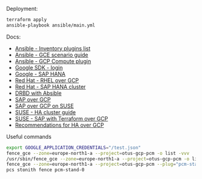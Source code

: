 Deployment:
```bash
terraform apply
ansible-playbook ansible/main.yml
```

Docs:
- [Ansible - Inventory plugins list](https://docs.ansible.com/ansible/latest/plugins/inventory.html#plugin-list)
- [Ansible - GCE scenario guide](https://docs.ansible.com/ansible/latest/scenario_guides/guide_gce.html)
- [Ansible - GCP Compute plugin](https://docs.ansible.com/ansible/latest/plugins/inventory/gcp_compute.html)
- [Google SDK - login](https://cloud.google.com/sdk/gcloud/reference/auth/application-default/login)
- [Google - SAP HANA](https://cloud.google.com/solutions/sap/docs/sap-hana-ha-config-rhel)
- [Red Hat - RHEL over GCP](https://access.redhat.com/documentation/en-us/red_hat_enterprise_linux/8/html/deploying_red_hat_enterprise_linux_8_on_public_cloud_platforms/configuring-rhel-ha-on-gcp_deploying-a-virtual-machine-on-aws)
- [Red Hat - SAP HANA cluster](https://access.redhat.com/articles/3004101)
- [DRBD with Absible](https://github.com/mrlesmithjr/ansible-drbd)
- [SAP over GCP](https://medium.com/@stotapally/high-availability-for-sap-applications-on-google-cloud-platform-64d66db5989e)
- [SAP over GCP on SUSE](https://medium.com/@stotapally/high-availability-for-sap-hana-scale-up-on-suse-on-gcp-4f37173be04b)
- [SUSE - HA cluster guide](https://documentation.suse.com/sles-sap/15-SP1/html/SLES4SAP-guide/cha-s4s-cluster.html)
- [SUSE - SAP with Terraform over GCP](https://github.com/SUSE/ha-sap-terraform-deployments/tree/master/gcp)
- [Recommendations for HA over GCP](https://medium.com/google-cloud/recommendations-for-high-availability-failover-on-google-compute-engine-f4ff409fcf10)

Useful commands
```bash
export GOOGLE_APPLICATION_CREDENTIALS="/test.json"
fence_gce --zone=europe-north1-a --project=otus-gcp-pcm -o list -vvv
/usr/sbin/fence_gce --zone=europe-north1-a --project=otus-gcp-pcm -o list -vvv
fence_gce --zone=europe-north1-a --project=otus-gcp-pcm --plug="pcm-stand-2"
pcs stonith fence pcm-stand-0
```
